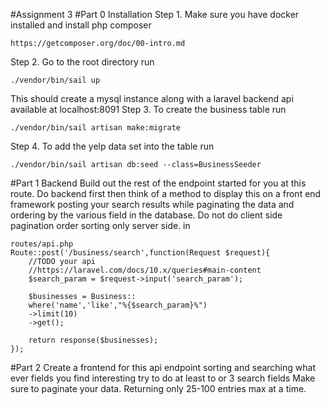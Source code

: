 #Assignment 3
#Part 0 Installation
Step 1. Make sure you have docker installed and install php composer 
```
https://getcomposer.org/doc/00-intro.md

```
Step 2. Go to the root directory
run
```
./vendor/bin/sail up
``` 
This should create a mysql instance along with a laravel backend api available at localhost:8091
Step 3.
To create the business table run
```
./vendor/bin/sail artisan make:migrate
```
Step 4.
To add the yelp data set into the table run
```
./vendor/bin/sail artisan db:seed --class=BusinessSeeder
```
#Part 1 Backend
Build out the rest of the endpoint started for you at this route. Do backend first then think of a method to display this on a front end framework posting your search results while paginating the data and ordering by the various field in the database. Do not do client side pagination order sorting only server side.
in
```
routes/api.php
Route::post('/business/search',function(Request $request){
    //TODO your api
    //https://laravel.com/docs/10.x/queries#main-content
    $search_param = $request->input('search_param');

    $businesses = Business::
    where('name','like',"%{$search_param}%")
    ->limit(10)
    ->get();

    return response($businesses);
});
```
#Part 2
Create a frontend for this api endpoint
sorting and searching what ever fields you find interesting try to do at least to or 3 search fields
Make sure to paginate your data. Returning only 25-100 entries max at a time.